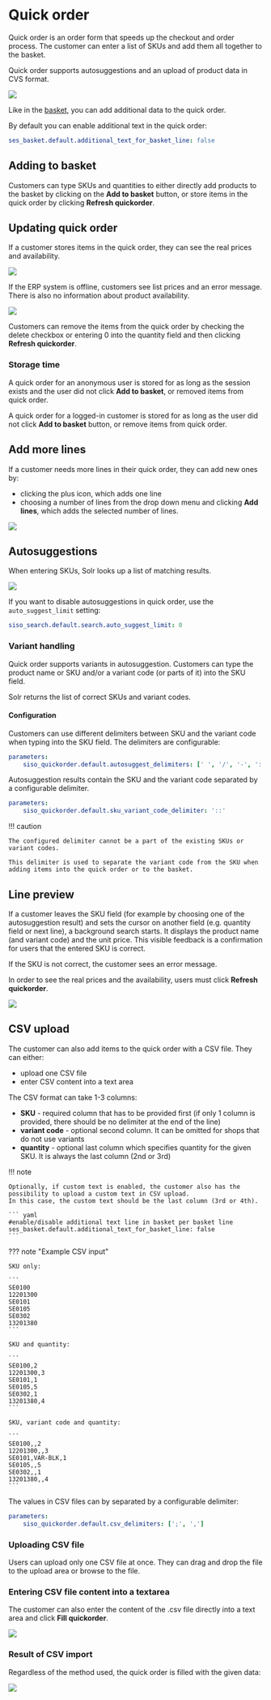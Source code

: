 # Quick order

Quick order is an order form that speeds up the checkout and order process.
The customer can enter a list of SKUs and add them all together to the basket.

Quick order supports autosuggestions and an upload of product data in CVS format.

![](../img/quickorder_2.png)

Like in the [basket](../basket/basket.md), you can add additional data to the quick order.

By default you can enable additional text in the quick order:

``` yaml
ses_basket.default.additional_text_for_basket_line: false
```

## Adding to basket

Customers can type SKUs and quantities to either directly add products to the basket by clicking on the **Add to basket** button,
or store items in the quick order by clicking **Refresh quickorder**.

## Updating quick order

If a customer stores items in the quick order, they can see the real prices and availability.

![](../img/quickorder_3.png)

If the ERP system is offline, customers see list prices and an error message. There is also no information about product availability.

![](../img/quickorder_4.png)

Customers can remove the items from the quick order by checking the delete checkbox or entering 0 into the quantity field and then clicking **Refresh quickorder**.

### Storage time

A quick order for an anonymous user is stored for as long as the session exists and the user did not click **Add to basket**, or removed items from quick order.

A quick order for a logged-in customer is stored for as long as the user did not click **Add to basket** button, or remove items from quick order.

## Add more lines

If a customer needs more lines in their quick order, they can add new ones by:

- clicking the plus icon, which adds one line
- choosing a number of lines from the drop down menu and clicking **Add lines**, which adds the selected number of lines.

![](../img/quickorder_5.png)

## Autosuggestions

When entering SKUs, Solr looks up a list of matching results.

![](../img/quickorder_6.png)

If you want to disable autosuggestions in quick order, use the `auto_suggest_limit` setting:

``` yaml
siso_search.default.search.auto_suggest_limit: 0
```

### Variant handling

Quick order supports variants in autosuggestion.
Customers can type the product name or SKU and/or a variant code (or parts of it) into the SKU field.

Solr returns the list of correct SKUs and variant codes.

#### Configuration

Customers can use different delimiters between SKU and the variant code when typing into the SKU field.
The delimiters are configurable:

``` yaml
parameters:
    siso_quickorder.default.autosuggest_delimiters: [' ', '/', '-', '::']
```

Autosuggestion results contain the SKU and the variant code separated by a configurable delimiter.

``` yaml
parameters:
    siso_quickorder.default.sku_variant_code_delimiter: '::'
```

!!! caution

    The configured delimiter cannot be a part of the existing SKUs or variant codes.

    This delimiter is used to separate the variant code from the SKU when adding items into the quick order or to the basket.

## Line preview

If a customer leaves the SKU field (for example by choosing one of the autosuggestion result) and sets the cursor on another field (e.g. quantity field or next line), a background search starts. It displays the product name (and variant code) and the unit price.
This visible feedback is a confirmation for users that the entered SKU is correct.

If the SKU is not correct, the customer sees an error message.

In order to see the real prices and the availability, users must click **Refresh quickorder**.

![](../img/quickorder_11.png)

## CSV upload

The customer can also add items to the quick order with a CSV file. 
They can either:

- upload one CSV file
- enter CSV content into a text area

The CSV format can take 1-3 columns:

- **SKU** - required column that has to be provided first (if only 1 column is provided, there should be no delimiter at the end of the line)
- **variant code** - optional second column. It can be omitted for shops that do not use variants
- **quantity** - optional last column which specifies quantity for the given SKU. It is always the last column (2nd or 3rd)

!!! note

    Optionally, if custom text is enabled, the customer also has the possibility to upload a custom text in CSV upload.
    In this case, the custom text should be the last column (3rd or 4th).

    ``` yaml
    #enable/disable additional text line in basket per basket line
    ses_basket.default.additional_text_for_basket_line: false
    ```

??? note "Example CSV input"

    SKU only:

    ```
    SE0100
    12201300
    SE0101
    SE0105
    SE0302
    13201380
    ```

    SKU and quantity:

    ```	
    SE0100,2
    12201300,3
    SE0101,1
    SE0105,5
    SE0302,1
    13201380,4
    ```

    SKU, variant code and quantity:

    ```
    SE0100,,2
    12201300,,3
    SE0101,VAR-BLK,1
    SE0105,,5
    SE0302,,1
    13201380,,4
    ```

The values in CSV files can by separated by a configurable delimiter:

``` yaml
parameters:
    siso_quickorder.default.csv_delimiters: [';', ',']
```

### Uploading CSV file

Users can upload only one CSV file at once. They can drag and drop the file to the upload area or browse to the file.

### Entering CSV file content into a textarea

The customer can also enter the content of the .csv file directly into a text area and click **Fill quickorder**.

![](../img/quickorder_13.png)

### Result of CSV import

Regardless of the method used, the quick order is filled with the given data:

![](../img/quickorder_14.png)
